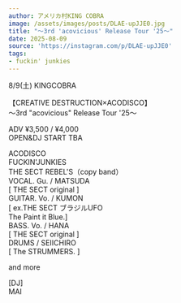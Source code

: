 ```yaml
---
author: アメリカ村KING COBRA
image: /assets/images/posts/DLAE-upJJE0.jpg
title: "〜3rd 'acovicious' Release Tour '25〜"
date: 2025-08-09
source: 'https://instagram.com/p/DLAE-upJJE0'
tags:
- fuckin' junkies
---
```

8/9(土) KINGCOBRA

【CREATIVE DESTRUCTION×ACODISCO】<br>
〜3rd "acovicious" Release Tour '25〜

ADV ¥3,500 / ¥4,000<br>
OPEN&DJ START TBA

ACODISCO<br>
FUCKIN'JUNKIES<br>
THE SECT REBEL'S（copy band）<br>
VOCAL. Gu. /  MATSUDA<br>
[ THE SECT original ]<br>
GUITAR. Vo. /  KUMON<br>
[ ex.THE SECT ブラジルUFO <br>
The Paint it Blue.]<br>
BASS. Vo. /  HANA<br>
[ THE SECT  original ]<br>
DRUMS /  SEIICHIRO<br>
[ The  STRUMMERS. ]

and more

[DJ]<br>
MAI